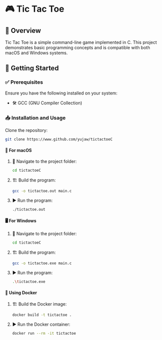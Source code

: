 # 🎮 Tic Tac Toe

## 🌟 Overview
Tic Tac Toe is a simple command-line game implemented in C. This project demonstrates basic programming concepts and is compatible with both macOS and Windows systems.

## 🚀 Getting Started

### ✅ Prerequisites
Ensure you have the following installed on your system:
- 🛠️ GCC (GNU Compiler Collection)

### 📥 Installation and Usage

Clone the repository:
```bash
git clone https://www.github.com/yujaw/tictactoeC
```

#### 🍎 For macOS
1. 📂 Navigate to the project folder:
    ```bash
    cd tictactoeC
    ```
2. 🏗️ Build the program:
    ```bash
    gcc -o tictactoe.out main.c
    ```
3. ▶️ Run the program:
    ```bash
    ./tictactoe.out
    ```

#### 🖥️ For Windows
1. 📂 Navigate to the project folder:
    ```bash
    cd tictactoeC
    ```
2. 🏗️ Build the program:
    ```bash
    gcc -o tictactoe.exe main.c
    ```
3. ▶️ Run the program:
    ```bash
    .\tictactoe.exe
    ```

#### 🐳 Using Docker
1. 🏗️ Build the Docker image:
    ```bash
    docker build -t tictactoe .
    ```
2. ▶️ Run the Docker container:
    ```bash
    docker run --rm -it tictactoe
    ```